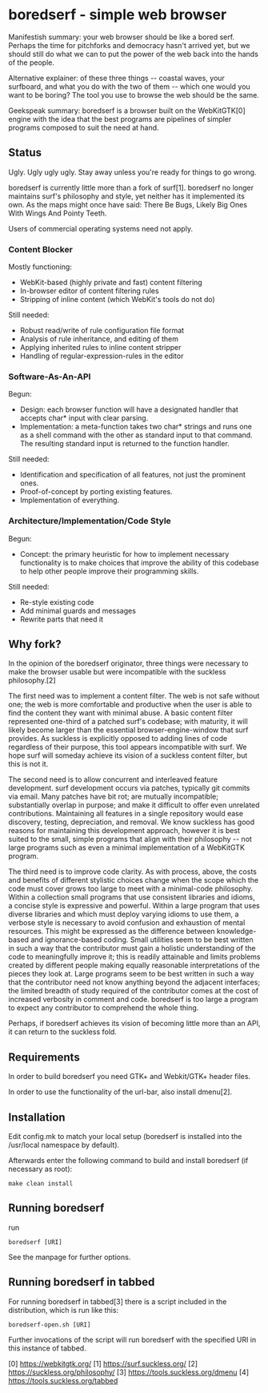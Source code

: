 # boredserf - simple web browser
Manifestish summary: your web browser should be like a bored serf. Perhaps the
time for pitchforks and democracy hasn't arrived yet, but we should still do
what we can to put the power of the web back into the hands of the people.

Alternative explainer: of these three things -- coastal waves, your surfboard,
and what you do with the two of them -- which one would you want to
be boring? The tool you use to browse the web should be the same.

Geekspeak summary: boredserf is a browser built on the WebKitGTK[0] engine with
the idea that the best programs are pipelines of simpler programs composed to
suit the need at hand.

## Status
Ugly. Ugly ugly ugly. Stay away unless you're ready for things to go wrong.

boredserf is currently little more than a fork of surf[1]. boredserf no longer
maintains surf's philosophy and style, yet neither has it implemented its own.
As the maps might once have said: There Be Bugs, Likely Big Ones With Wings And
Pointy Teeth.

Users of commercial operating systems need not apply.

### Content Blocker
Mostly functioning:
- WebKit-based (highly private and fast) content filtering
- In-browser editor of content filtering rules
- Stripping of inline content (which WebKit's tools do not do)

Still needed:
- Robust read/write of rule configuration file format
- Analysis of rule inheritance, and editing of them
- Applying inherited rules to inline content stripper
- Handling of regular-expression-rules in the editor

### Software-As-An-API
Begun:
- Design: each browser function will have a designated handler that accepts
  char* input with clear parsing.
- Implementation: a meta-function takes two char* strings and runs one as a
  shell command with the other as standard input to that command. The resulting
  standard input is returned to the function handler.

Still needed:
- Identification and specification of all features, not just the prominent
  ones.
- Proof-of-concept by porting existing features.
- Implementation of everything.

### Architecture/Implementation/Code Style
Begun:
- Concept: the primary heuristic for how to implement necessary functionality
  is to make choices that improve the ability of this codebase to help other
  people improve their programming skills.

Still needed:
- Re-style existing code
- Add minimal guards and messages
- Rewrite parts that need it

## Why fork?
In the opinion of the boredserf originator, three things were necessary to make
the browser usable but were incompatible with the suckless philosophy.[2]

The first need was to implement a content filter. The web is not safe without
one; the web is more comfortable and productive when the user is able to find
the content they want with minimal abuse. A basic content filter represented
one-third of a patched surf's codebase; with maturity, it will likely become
larger than the essential browser-engine-window that surf provides. As suckless
is explicitly opposed to adding lines of code regardless of their purpose, this
tool appears incompatible with surf. We hope surf will someday achieve its
vision of a suckless content filter, but this is not it.

The second need is to allow concurrent and interleaved feature development.
surf development occurs via patches, typically git commits via email. Many
patches have bit rot; are mutually incompatible; substantially overlap in
purpose; and make it difficult to offer even unrelated contributions.
Maintaining all features in a single repository would ease discovery, testing,
depreciation, and removal. We know suckless has good reasons for maintaining
this development approach, however it is best suited to the small, simple
programs that align with their philosophy -- not large programs such as even a
minimal implementation of a WebKitGTK program.

The third need is to improve code clarity. As with process, above, the costs
and benefits of different stylistic choices change when the scope which the
code must cover grows too large to meet with a minimal-code philosophy. Within
a collection small programs that use consistent libraries and idioms, a concise
style is expressive and powerful. Within a large program that uses diverse
libraries and which must deploy varying idioms to use them, a verbose style is
necessary to avoid confusion and exhaustion of mental resources. This might be
expressed as the difference between knowledge-based and ignorance-based coding.
Small utilities seem to be best written in such a way that the contributor must
gain a holistic understanding of the code to meaningfully improve it; this is
readily attainable and limits problems created by different people making
equally reasonable interpretations of the pieces they look at. Large programs
seem to be best written in such a way that the contributor need not know
anything beyond the adjacent interfaces; the limited breadth of study required
of the contributor comes at the cost of increased verbosity in comment and
code. boredserf is too large a program to expect any contributor to comprehend
the whole thing.

Perhaps, if boredserf achieves its vision of becoming little more than an API,
it can return to the suckless fold.

## Requirements
In order to build boredserf you need GTK+ and Webkit/GTK+ header files.

In order to use the functionality of the url-bar, also install dmenu[2].

## Installation
Edit config.mk to match your local setup (boredserf is installed into the
/usr/local namespace by default).

Afterwards enter the following command to build and install boredserf (if
necessary as root):

```
make clean install
```

## Running boredserf
run
```
boredserf [URI]
```

See the manpage for further options.

## Running boredserf in tabbed
For running boredserf in tabbed[3] there is a script included in the
distribution, which is run like this:
```
boredserf-open.sh [URI]
```

Further invocations of the script will run boredserf with the specified URI in
this instance of tabbed.

[0] https://webkitgtk.org/
[1] https://surf.suckless.org/
[2] https://suckless.org/philosophy/
[3] https://tools.suckless.org/dmenu
[4] https://tools.suckless.org/tabbed

